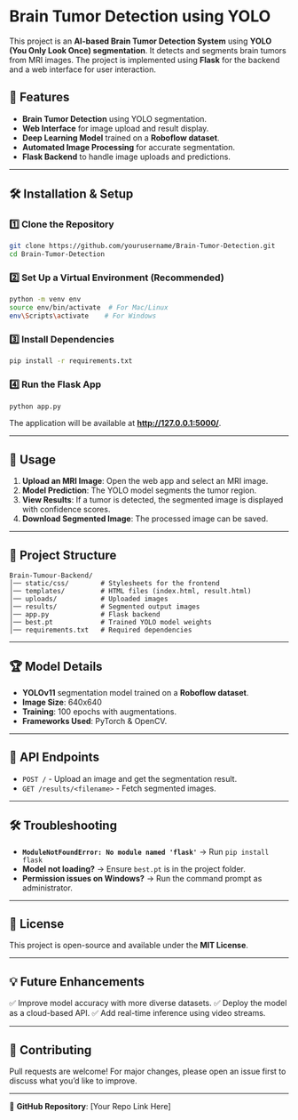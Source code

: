 # Brain Tumor Detection using YOLO

This project is an **AI-based Brain Tumor Detection System** using **YOLO (You Only Look Once) segmentation**. It detects and segments brain tumors from MRI images. The project is implemented using **Flask** for the backend and a web interface for user interaction.

## 📌 Features
- **Brain Tumor Detection** using YOLO segmentation.
- **Web Interface** for image upload and result display.
- **Deep Learning Model** trained on a **Roboflow dataset**.
- **Automated Image Processing** for accurate segmentation.
- **Flask Backend** to handle image uploads and predictions.

---
## 🛠 Installation & Setup

### **1️⃣ Clone the Repository**
```bash
git clone https://github.com/yourusername/Brain-Tumor-Detection.git
cd Brain-Tumor-Detection
```

### **2️⃣ Set Up a Virtual Environment (Recommended)**
```bash
python -m venv env
source env/bin/activate  # For Mac/Linux
env\Scripts\activate    # For Windows
```

### **3️⃣ Install Dependencies**
```bash
pip install -r requirements.txt
```

### **4️⃣ Run the Flask App**
```bash
python app.py
```
The application will be available at **http://127.0.0.1:5000/**.

---
## 🚀 Usage
1. **Upload an MRI Image**: Open the web app and select an MRI image.
2. **Model Prediction**: The YOLO model segments the tumor region.
3. **View Results**: If a tumor is detected, the segmented image is displayed with confidence scores.
4. **Download Segmented Image**: The processed image can be saved.

---
## 📂 Project Structure
```
Brain-Tumour-Backend/
│── static/css/        # Stylesheets for the frontend
│── templates/         # HTML files (index.html, result.html)
│── uploads/           # Uploaded images
│── results/           # Segmented output images
│── app.py             # Flask backend
│── best.pt            # Trained YOLO model weights
│── requirements.txt   # Required dependencies
```

---
## 🏆 Model Details
- **YOLOv11** segmentation model trained on a **Roboflow dataset**.
- **Image Size**: 640x640
- **Training**: 100 epochs with augmentations.
- **Frameworks Used**: PyTorch & OpenCV.

---
## 🔗 API Endpoints
- `POST /` - Upload an image and get the segmentation result.
- `GET /results/<filename>` - Fetch segmented images.

---
## 🛠 Troubleshooting
- **`ModuleNotFoundError: No module named 'flask'`** → Run `pip install flask`
- **Model not loading?** → Ensure `best.pt` is in the project folder.
- **Permission issues on Windows?** → Run the command prompt as administrator.

---
## 📜 License
This project is open-source and available under the **MIT License**.

---
## 💡 Future Enhancements
✅ Improve model accuracy with more diverse datasets.
✅ Deploy the model as a cloud-based API.
✅ Add real-time inference using video streams.

---
## 🙌 Contributing
Pull requests are welcome! For major changes, please open an issue first to discuss what you’d like to improve.

---

🔗 **GitHub Repository**: [Your Repo Link Here]

